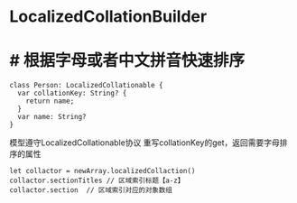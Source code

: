 # LocalizedCollationBuilder
# # 根据字母或者中文拼音快速排序
```
class Person: LocalizedCollationable {
  var collationKey: String? {
    return name;
  }
  var name: String?
}
```
模型遵守LocalizedCollationable协议
重写collationKey的get，返回需要字母排序的属性
```
let collactor = newArray.localizedCollaction()
collactor.sectionTitles // 区域索引标题【a-z】
collactor.section  // 区域索引对应的对象数组
```
